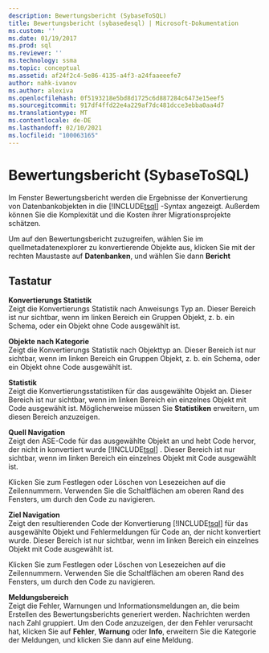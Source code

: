 ```yaml
---
description: Bewertungsbericht (SybaseToSQL)
title: Bewertungsbericht (sybasedesql) | Microsoft-Dokumentation
ms.custom: ''
ms.date: 01/19/2017
ms.prod: sql
ms.reviewer: ''
ms.technology: ssma
ms.topic: conceptual
ms.assetid: af24f2c4-5e86-4135-a4f3-a24faaeeefe7
author: nahk-ivanov
ms.author: alexiva
ms.openlocfilehash: 0f5193218e5bd8d1725c6d887284c6473e15eef5
ms.sourcegitcommit: 917df4ffd22e4a229af7dc481dcce3ebba0aa4d7
ms.translationtype: MT
ms.contentlocale: de-DE
ms.lasthandoff: 02/10/2021
ms.locfileid: "100063165"
---
```

# <a name="assessment-report-sybasetosql"></a>Bewertungsbericht (SybaseToSQL)
Im Fenster Bewertungsbericht werden die Ergebnisse der Konvertierung von Datenbankobjekten in die [!INCLUDE[tsql](../../includes/tsql-md.md)] -Syntax angezeigt. Außerdem können Sie die Komplexität und die Kosten ihrer Migrationsprojekte schätzen.  
  
Um auf den Bewertungsbericht zuzugreifen, wählen Sie im quellmetadatenexplorer zu konvertierende Objekte aus, klicken Sie mit der rechten Maustaste auf **Datenbanken**, und wählen Sie dann **Bericht**  
  
## <a name="options"></a>Tastatur  
**Konvertierungs Statistik**  
Zeigt die Konvertierungs Statistik nach Anweisungs Typ an. Dieser Bereich ist nur sichtbar, wenn im linken Bereich ein Gruppen Objekt, z. b. ein Schema, oder ein Objekt ohne Code ausgewählt ist.  
  
**Objekte nach Kategorie**  
Zeigt die Konvertierungs Statistik nach Objekttyp an. Dieser Bereich ist nur sichtbar, wenn im linken Bereich ein Gruppen Objekt, z. b. ein Schema, oder ein Objekt ohne Code ausgewählt ist.  
  
**Statistik**  
Zeigt die Konvertierungsstatistiken für das ausgewählte Objekt an. Dieser Bereich ist nur sichtbar, wenn im linken Bereich ein einzelnes Objekt mit Code ausgewählt ist. Möglicherweise müssen Sie **Statistiken** erweitern, um diesen Bereich anzuzeigen.  
  
**Quell Navigation**  
Zeigt den ASE-Code für das ausgewählte Objekt an und hebt Code hervor, der nicht in konvertiert wurde [!INCLUDE[tsql](../../includes/tsql-md.md)] . Dieser Bereich ist nur sichtbar, wenn im linken Bereich ein einzelnes Objekt mit Code ausgewählt ist.  
  
Klicken Sie zum Festlegen oder Löschen von Lesezeichen auf die Zeilennummern. Verwenden Sie die Schaltflächen am oberen Rand des Fensters, um durch den Code zu navigieren.  
  
**Ziel Navigation**  
Zeigt den resultierenden Code der Konvertierung [!INCLUDE[tsql](../../includes/tsql-md.md)] für das ausgewählte Objekt und Fehlermeldungen für Code an, der nicht konvertiert wurde. Dieser Bereich ist nur sichtbar, wenn im linken Bereich ein einzelnes Objekt mit Code ausgewählt ist.  
  
Klicken Sie zum Festlegen oder Löschen von Lesezeichen auf die Zeilennummern. Verwenden Sie die Schaltflächen am oberen Rand des Fensters, um durch den Code zu navigieren.  
  
**Meldungsbereich**  
Zeigt die Fehler, Warnungen und Informationsmeldungen an, die beim Erstellen des Bewertungsberichts generiert werden. Nachrichten werden nach Zahl gruppiert. Um den Code anzuzeigen, der den Fehler verursacht hat, klicken Sie auf **Fehler**, **Warnung** oder **Info**, erweitern Sie die Kategorie der Meldungen, und klicken Sie dann auf eine Meldung.  
  
